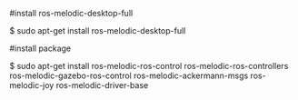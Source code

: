 #install ros-melodic-desktop-full

$ sudo apt-get install ros-melodic-desktop-full

#install package

$ sudo apt-get install ros-melodic-ros-control ros-melodic-ros-controllers ros-melodic-gazebo-ros-control ros-melodic-ackermann-msgs ros-melodic-joy ros-melodic-driver-base
